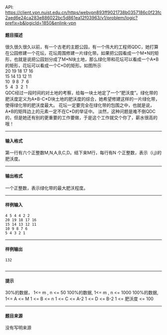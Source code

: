 API: https://client.vpn.nuist.edu.cn/https/webvpn893ff9021738b0357186c0f23fc2aed6e24ca283e886022bc5d861ea12f03963/v1/problem/logic?prefix=b&logicId=1850&enlink-vpn

#### 题目描述

很久很久很久以前，有一个古老的主题公园，有一个伟大的工程师QDC，她打算在公园修建一个花坛，花坛周围修建一片绿化带。如果把公园看成一个M\*N的矩形，也就是说把公园划分成了M\*N块土地，那么绿化带和花坛可以看成一个A\*B的矩形，花坛可以看成一个C\*D的矩形。如图所示  
20 19 18 17 16  
15 14 13 12 11  
10  9 8  7  6  
5  4  3  2  1  
QDC经过一段时间的对土地的考察，给每一块土地定了一个“肥沃度”。绿化带的肥沃度定义为A\*B-C\*D块土地的肥沃度的综合，她希望修建这样的一片绿化带，使得绿化带的肥沃度最大。 花坛一定要完全在绿化带的包围之中，也就是说，A\*B的矩阵边上的元素一定不在C\*D的举证中。 淡然，这种问题是难不倒QDC的，但是她还有别的更重要的工作要做，于是这个工作就交个你了，薪水很高的哦！  

---

#### 输入格式

第一行有六个正整数M,N,A,B,C,D。结下来M行，每行有N 个正整数，表示（i,j)的肥沃度。

---

#### 输出格式

一个正整数，表示绿化带的最大肥沃程度。

---

#### 样例输入
```
4 5 4 4 2 2
20 19 18 17 16
15 14 13 12 11
10 9 8 7 6
5 4 3 2 1

```

---

#### 样例输出
```
132


```

---

#### 提示

30%的数据， 1<= m , n <= 50 100%的数据, 1<= m , n <= 1000 100%的数据, 1<= A <= M 1 <= B <= n 1 <= C <= A-2 1 <= D <= B-2 1 <= 肥沃度 <= 100

---

#### 题目来源

没有写明来源